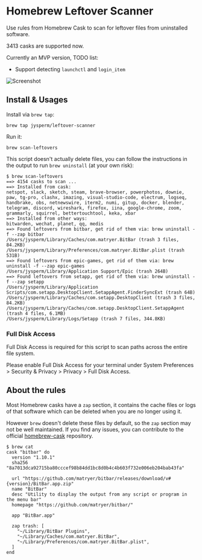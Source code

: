 # Homebrew Leftover Scanner
Use rules from Homebrew Cask to scan for leftover files from uninstalled software.

3413 casks are supported now.

Currently an MVP version, TODO list:

- Support detecting `launchctl` and `login_item`

![Screenshot](https://raw.githubusercontent.com/jysperm/homebrew-leftover-scanner/main/screenshots/scan-leftovers.jpg)

## Install & Usages

Install via `brew tap`:

```
brew tap jysperm/leftover-scanner
```

Run it:

```
brew scan-leftovers
```

This script doesn't actually delete files, you can follow the instructions in the output to run `brew uninstall` (at your own risk):

```
$ brew scan-leftovers
==> 4154 casks to scan ...
==> Installed from cask:
netspot, slack, sketch, steam, brave-browser, powerphotos, downie, paw, tg-pro, clashx, imazing, visual-studio-code, electrum, logseq, handbrake, obs, netnewswire, iterm2, numi, gitup, docker, blender, telegram, discord, wireshark, firefox, iina, google-chrome, zoom, grammarly, squirrel, bettertouchtool, keka, xbar
==> Installed from other ways:
bitwarden, wechat, planet, qq, medis
==> Found leftovers from bitbar, get rid of them via: brew uninstall -f --zap bitbar
/Users/jysperm/Library/Caches/com.matryer.BitBar (trash 3 files, 84.2KB)
/Users/jysperm/Library/Preferences/com.matryer.BitBar.plist (trash 531B)
==> Found leftovers from epic-games, get rid of them via: brew uninstall -f --zap epic-games
/Users/jysperm/Library/Application Support/Epic (trash 264B)
==> Found leftovers from setapp, get rid of them via: brew uninstall -f --zap setapp
/Users/jysperm/Library/Application Scripts/com.setapp.DesktopClient.SetappAgent.FinderSyncExt (trash 64B)
/Users/jysperm/Library/Caches/com.setapp.DesktopClient (trash 3 files, 84.2KB)
/Users/jysperm/Library/Caches/com.setapp.DesktopClient.SetappAgent (trash 4 files, 6.1MB)
/Users/jysperm/Library/Logs/Setapp (trash 7 files, 344.8KB)
```

### Full Disk Access
Full Disk Access is required for this script to scan paths across the entire file system.

Please enable Full Disk Access for your terminal under System Preferences > Security & Privacy > Privacy > Full Disk Access.

## About the rules
Most Homebrew casks have a `zap` section, it contains the cache files or logs of that software which can be deleted when you are no longer using it.

However `brew` doesn't delete these files by default, so the `zap` section may not be well maintained. If you find any issues, you can contribute to the official [homebrew-cask](https://github.com/Homebrew/homebrew-cask) repository.

```
$ brew cat
cask "bitbar" do
  version "1.10.1"
  sha256 "8a7013dca92715ba80cccef98b84dd1bc8d0b4c4b603f732e006eb204bab43fa"

  url "https://github.com/matryer/bitbar/releases/download/v#{version}/BitBar.app.zip"
  name "BitBar"
  desc "Utility to display the output from any script or program in the menu bar"
  homepage "https://github.com/matryer/bitbar/"

  app "BitBar.app"

  zap trash: [
    "~/Library/BitBar Plugins",
    "~/Library/Caches/com.matryer.BitBar",
    "~/Library/Preferences/com.matryer.BitBar.plist",
  ]
end
```


